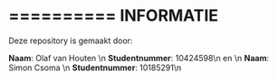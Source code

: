 ==========
INFORMATIE
==========

Deze repository is gemaakt door:

**Naam**: Olaf van Houten \n
**Studentnummer**: 10424598\n
en \n
**Naam**: Simon Csoma \n
**Studentnummer**: 10185291\n

